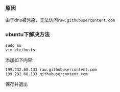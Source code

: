 ### 原因
由于dns被污染，无法访问`raw.githubusercontent.com`

### ubuntu下解决方法
```shell script
sudo su
vim etc/hosts
```

添加如下内容:
```
199.232.68.133 raw.githubusercontent.com
199.232.68.133 githubusercontent.com
```

保存并退出
